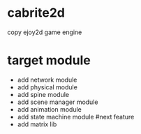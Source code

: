 # cabrite2d
copy ejoy2d game engine
# target module
* add network module
* add physical module
* add spine module
* add scene manager module
* add animation module
* add state machine module
#next feature
* add matrix lib
